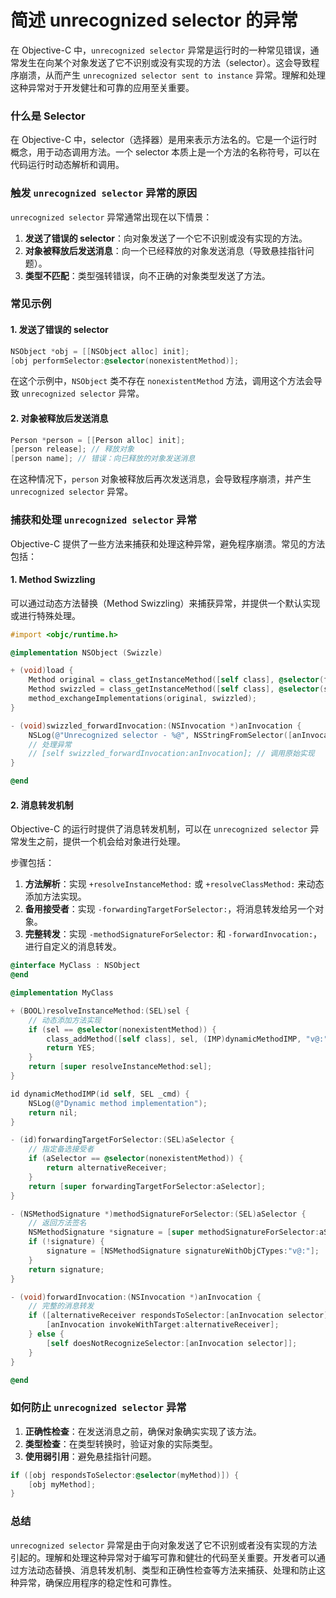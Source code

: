 # 简述 unrecognized selector 的异常

在 Objective-C 中，`unrecognized selector` 异常是运行时的一种常见错误，通常发生在向某个对象发送了它不识别或没有实现的方法（selector）。这会导致程序崩溃，从而产生 `unrecognized selector sent to instance` 异常。理解和处理这种异常对于开发健壮和可靠的应用至关重要。

### 什么是 Selector

在 Objective-C 中，selector（选择器）是用来表示方法名的。它是一个运行时概念，用于动态调用方法。一个 selector 本质上是一个方法的名称符号，可以在代码运行时动态解析和调用。

### 触发 `unrecognized selector` 异常的原因

`unrecognized selector` 异常通常出现在以下情景：

1. **发送了错误的 selector**：向对象发送了一个它不识别或没有实现的方法。
2. **对象被释放后发送消息**：向一个已经释放的对象发送消息（导致悬挂指针问题）。
3. **类型不匹配**：类型强转错误，向不正确的对象类型发送了方法。

### 常见示例

#### 1. 发送了错误的 selector

```objective-c
NSObject *obj = [[NSObject alloc] init];
[obj performSelector:@selector(nonexistentMethod)];
```

在这个示例中，`NSObject` 类不存在 `nonexistentMethod` 方法，调用这个方法会导致 `unrecognized selector` 异常。

#### 2. 对象被释放后发送消息

```objective-c
Person *person = [[Person alloc] init];
[person release]; // 释放对象
[person name]; // 错误：向已释放的对象发送消息
```

在这种情况下，`person` 对象被释放后再次发送消息，会导致程序崩溃，并产生 `unrecognized selector` 异常。

### 捕获和处理 `unrecognized selector` 异常

Objective-C 提供了一些方法来捕获和处理这种异常，避免程序崩溃。常见的方法包括：

#### 1. Method Swizzling

可以通过动态方法替换（Method Swizzling）来捕获异常，并提供一个默认实现或进行特殊处理。

```objective-c
#import <objc/runtime.h>

@implementation NSObject (Swizzle)

+ (void)load {
    Method original = class_getInstanceMethod([self class], @selector(forwardInvocation:));
    Method swizzled = class_getInstanceMethod([self class], @selector(swizzled_forwardInvocation:));
    method_exchangeImplementations(original, swizzled);
}

- (void)swizzled_forwardInvocation:(NSInvocation *)anInvocation {
    NSLog(@"Unrecognized selector - %@", NSStringFromSelector([anInvocation selector]));
    // 处理异常
    // [self swizzled_forwardInvocation:anInvocation]; // 调用原始实现
}

@end
```

#### 2. 消息转发机制

Objective-C 的运行时提供了消息转发机制，可以在 `unrecognized selector` 异常发生之前，提供一个机会给对象进行处理。

步骤包括：

1. **方法解析**：实现 `+resolveInstanceMethod:` 或 `+resolveClassMethod:` 来动态添加方法实现。
2. **备用接受者**：实现 `-forwardingTargetForSelector:`，将消息转发给另一个对象。
3. **完整转发**：实现 `-methodSignatureForSelector:` 和 `-forwardInvocation:`，进行自定义的消息转发。

```objective-c
@interface MyClass : NSObject
@end

@implementation MyClass

+ (BOOL)resolveInstanceMethod:(SEL)sel {
    // 动态添加方法实现
    if (sel == @selector(nonexistentMethod)) {
        class_addMethod([self class], sel, (IMP)dynamicMethodIMP, "v@:");
        return YES;
    }
    return [super resolveInstanceMethod:sel];
}

id dynamicMethodIMP(id self, SEL _cmd) {
    NSLog(@"Dynamic method implementation");
    return nil;
}

- (id)forwardingTargetForSelector:(SEL)aSelector {
    // 指定备选接受者
    if (aSelector == @selector(nonexistentMethod)) {
        return alternativeReceiver;
    }
    return [super forwardingTargetForSelector:aSelector];
}

- (NSMethodSignature *)methodSignatureForSelector:(SEL)aSelector {
    // 返回方法签名
    NSMethodSignature *signature = [super methodSignatureForSelector:aSelector];
    if (!signature) {
        signature = [NSMethodSignature signatureWithObjCTypes:"v@:"];
    }
    return signature;
}

- (void)forwardInvocation:(NSInvocation *)anInvocation {
    // 完整的消息转发
    if ([alternativeReceiver respondsToSelector:[anInvocation selector]]) {
        [anInvocation invokeWithTarget:alternativeReceiver];
    } else {
        [self doesNotRecognizeSelector:[anInvocation selector]];
    }
}

@end
```

### 如何防止 `unrecognized selector` 异常

1. **正确性检查**：在发送消息之前，确保对象确实实现了该方法。
2. **类型检查**：在类型转换时，验证对象的实际类型。
3. **使用弱引用**：避免悬挂指针问题。

```objective-c
if ([obj respondsToSelector:@selector(myMethod)]) {
    [obj myMethod];
}
```

### 总结

`unrecognized selector` 异常是由于向对象发送了它不识别或者没有实现的方法引起的。理解和处理这种异常对于编写可靠和健壮的代码至关重要。开发者可以通过方法动态替换、消息转发机制、类型和正确性检查等方法来捕获、处理和防止这种异常，确保应用程序的稳定性和可靠性。
